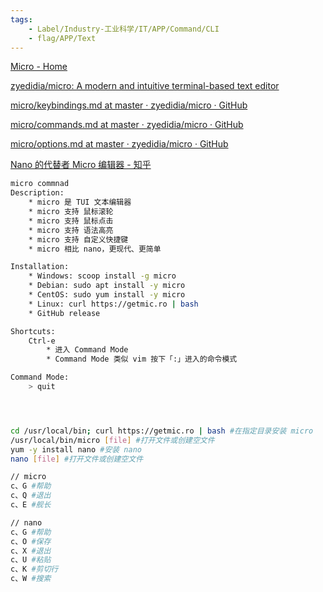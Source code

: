 ```yaml
---
tags:
    - Label/Industry-工业科学/IT/APP/Command/CLI
    - flag/APP/Text
---
```


[Micro - Home](https://micro-editor.github.io/)

[zyedidia/micro: A modern and intuitive terminal-based text editor](https://github.com/zyedidia/micro)

[micro/keybindings.md at master · zyedidia/micro · GitHub](https://github.com/zyedidia/micro/blob/master/runtime/help/keybindings.md)

[micro/commands.md at master · zyedidia/micro · GitHub](https://github.com/zyedidia/micro/blob/master/runtime/help/commands.md)

[micro/options.md at master · zyedidia/micro · GitHub](https://github.com/zyedidia/micro/blob/master/runtime/help/options.md)

[Nano 的代替者 Micro 编辑器 - 知乎](https://zhuanlan.zhihu.com/p/54984887)


```bash
micro commnad
Description:
	* micro 是 TUI 文本编辑器
	* micro 支持 鼠标滚轮
	* micro 支持 鼠标点击
	* micro 支持 语法高亮
	* micro 支持 自定义快捷键
	* micro 相比 nano，更现代、更简单

Installation:
	* Windows: scoop install -g micro
	* Debian: sudo apt install -y micro
	* CentOS: sudo yum install -y micro
	* Linux: curl https://getmic.ro | bash
	* GitHub release

Shortcuts:
	Ctrl-e
		* 进入 Command Mode
		* Command Mode 类似 vim 按下「:」进入的命令模式

Command Mode:
	> quit




cd /usr/local/bin; curl https://getmic.ro | bash #在指定目录安装 micro
/usr/local/bin/micro [file] #打开文件或创建空文件
yum -y install nano #安装 nano
nano [file] #打开文件或创建空文件

// micro
c、G #帮助
c、Q #退出
c、E #舰长

// nano
c、G #帮助
c、O #保存
c、X #退出
c、U #粘贴
c、K #剪切行
c、W #搜索
```